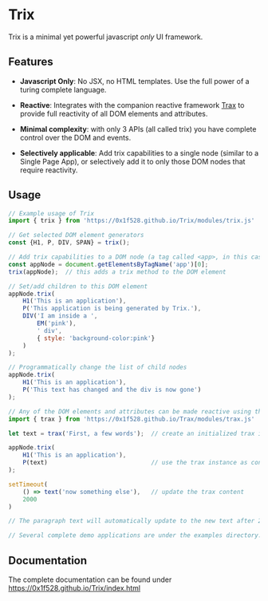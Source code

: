 # Trix

Trix is a minimal yet powerful javascript _only_ UI framework.

## Features
- **Javascript Only**: No JSX, no HTML templates. Use the full power of a turing complete language.

- **Reactive**: Integrates with the companion reactive framework [Trax](https://github.com/0x1F528/Trax) to provide full reactivity of all DOM elements and attributes.

- **Minimal complexity**: with only 3 APIs (all called trix) you have complete control over the DOM and events.

- **Selectively applicable**: Add trix capabilities to a single node (similar to a Single Page App), or selectively add it to only those DOM nodes that require reactivity.

## Usage

```javascript
// Example usage of Trix
import { trix } from 'https://0x1f528.github.io/Trix/modules/trix.js'

// Get selected DOM element generators
const {H1, P, DIV, SPAN} = trix();

// Add trix capabilities to a DOM node (a tag called <app>, in this case)
const appNode = document.getElementsByTagName('app')[0];
trix(appNode);  // this adds a trix method to the DOM element

// Set/add children to this DOM element
appNode.trix(
    H1('This is an application'),
    P('This application is being generated by Trix.'),
    DIV('I am inside a ', 
        EM('pink'), 
        ' div', 
        { style: 'background-color:pink'}
    )
);

// Programmatically change the list of child nodes
appNode.trix(
    H1('This is an application'),
    P('This text has changed and the div is now gone')
);

// Any of the DOM elements and attributes can be made reactive using the companion Trax framework
import { trax } from 'https://0x1f528.github.io/Trax/modules/trax.js'

let text = trax('First, a few words');  // create an initialized trax instance

appNode.trix(
    H1('This is an application'),
    P(text)                             // use the trax instance as content
);

setTimeout(
    () => text('now something else'),   // update the trax content
    2000
)

// The paragraph text will automatically update to the new text after 2 seconds

// Several complete demo applications are under the examples directory.

```

## Documentation

The complete documentation can be found under https://0x1f528.github.io/Trix/index.html

